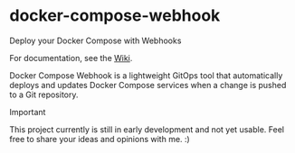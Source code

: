 # docker-compose-webhook
Deploy your Docker Compose with Webhooks

For documentation, see the [Wiki](https://github.com/kimdre/docker-compose-webhook/wiki).

Docker Compose Webhook is a lightweight GitOps tool that automatically deploys and updates Docker Compose services when a change is pushed to a Git repository.

> [!Important]
> This project currently is still in early development and not yet usable.
> Feel free to share your ideas and opinions with me. :)
